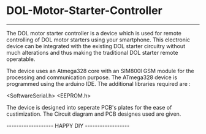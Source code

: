 # DOL-Motor-Starter-Controller
-----------------------------------------------------------------------------------------------------------------------------------------------------------------------

The DOL motor starter controller is a device which is used for remote controlling of DOL motor starters using your smartphone.
This electronic device can be integrated with the existing DOL starter circuitry without much alterations and thus making the traditional DOL starter remote operatable.

The device uses an Atmega328 core with an SIM800l GSM module for the processing and communication purpose.
The ATmega328 device is programmed using the arduino IDE. The additional libraries required are : 

<SoftwareSerial.h>
<EEPROM.h>

The device is designed into seperate PCB's plates for the ease of custimization.
The Circuit diagram and PCB designes used are given.


------------------- HAPPY DIY ------------------
